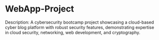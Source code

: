 # WebApp-Project
Description: A cybersecurity bootcamp project showcasing a cloud-based cyber blog platform with robust security features, demonstrating expertise in cloud security, networking, web development, and cryptography. 
